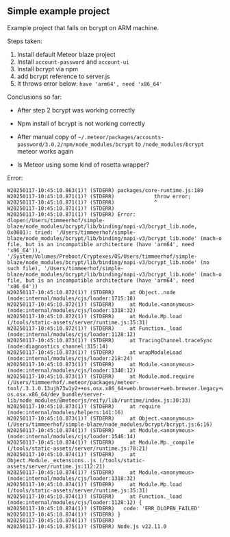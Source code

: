 ## Simple example project

Example project that fails on bcrypt on ARM machine.

Steps taken:

1. Install default Meteor blaze project
2. Install `account-password` and `account-ui`
3. Install bcrypt via npm
4. add bcrypt reference to server.js
5. It throws error below: `have 'arm64', need 'x86_64'`

Conclusions so far:

- After step 2 bcrypt was working correctly
- Npm install of bcrypt is not working correctly
- After manual copy of `~/.meteor/packages/accounts-password/3.0.2/npm/node_modules/bcrypt` to `/node_modules/bcrypt` meteor works again

- Is Meteor using some kind of rosetta wrapper?

Error:

```
W20250117-10:45:10.863(1)? (STDERR) packages/core-runtime.js:189
W20250117-10:45:10.871(1)? (STDERR)             throw error;
W20250117-10:45:10.871(1)? (STDERR)             ^
W20250117-10:45:10.871(1)? (STDERR)
W20250117-10:45:10.871(1)? (STDERR) Error: dlopen(/Users/timmeerhof/simple-blaze/node_modules/bcrypt/lib/binding/napi-v3/bcrypt_lib.node, 0x0001): tried: '/Users/timmeerhof/simple-blaze/node_modules/bcrypt/lib/binding/napi-v3/bcrypt_lib.node' (mach-o file, but is an incompatible architecture (have 'arm64', need 'x86_64')), '/System/Volumes/Preboot/Cryptexes/OS/Users/timmeerhof/simple-blaze/node_modules/bcrypt/lib/binding/napi-v3/bcrypt_lib.node' (no such file), '/Users/timmeerhof/simple-blaze/node_modules/bcrypt/lib/binding/napi-v3/bcrypt_lib.node' (mach-o file, but is an incompatible architecture (have 'arm64', need 'x86_64'))
W20250117-10:45:10.872(1)? (STDERR)     at Object..node (node:internal/modules/cjs/loader:1715:18)
W20250117-10:45:10.872(1)? (STDERR)     at Module.<anonymous> (node:internal/modules/cjs/loader:1318:32)
W20250117-10:45:10.872(1)? (STDERR)     at Module.Mp.load (/tools/static-assets/server/runtime.js:35:31)
W20250117-10:45:10.872(1)? (STDERR)     at Function._load (node:internal/modules/cjs/loader:1128:12)
W20250117-10:45:10.873(1)? (STDERR)     at TracingChannel.traceSync (node:diagnostics_channel:315:14)
W20250117-10:45:10.873(1)? (STDERR)     at wrapModuleLoad (node:internal/modules/cjs/loader:218:24)
W20250117-10:45:10.873(1)? (STDERR)     at Module.<anonymous> (node:internal/modules/cjs/loader:1340:12)
W20250117-10:45:10.873(1)? (STDERR)     at Module.mod.require (/Users/timmeerhof/.meteor/packages/meteor-tool/.3.1.0.13ujh73w1y2++os.osx.x86_64+web.browser+web.browser.legacy+web.cordova/mt-os.osx.x86_64/dev_bundle/server-lib/node_modules/@meteorjs/reify/lib/runtime/index.js:30:33)
W20250117-10:45:10.873(1)? (STDERR)     at require (node:internal/modules/helpers:141:16)
W20250117-10:45:10.873(1)? (STDERR)     at Object.<anonymous> (/Users/timmeerhof/simple-blaze/node_modules/bcrypt/bcrypt.js:6:16)
W20250117-10:45:10.874(1)? (STDERR)     at Module.<anonymous> (node:internal/modules/cjs/loader:1546:14)
W20250117-10:45:10.874(1)? (STDERR)     at Module.Mp._compile (/tools/static-assets/server/runtime.js:78:21)
W20250117-10:45:10.874(1)? (STDERR)     at Object.Module._extensions..js (/tools/static-assets/server/runtime.js:112:21)
W20250117-10:45:10.874(1)? (STDERR)     at Module.<anonymous> (node:internal/modules/cjs/loader:1318:32)
W20250117-10:45:10.874(1)? (STDERR)     at Module.Mp.load (/tools/static-assets/server/runtime.js:35:31)
W20250117-10:45:10.874(1)? (STDERR)     at Function._load (node:internal/modules/cjs/loader:1128:12) {
W20250117-10:45:10.874(1)? (STDERR)   code: 'ERR_DLOPEN_FAILED'
W20250117-10:45:10.874(1)? (STDERR) }
W20250117-10:45:10.874(1)? (STDERR)
W20250117-10:45:10.875(1)? (STDERR) Node.js v22.11.0
```
